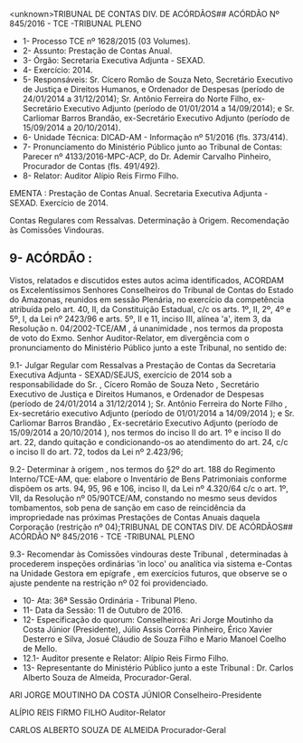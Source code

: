 &lt;unknown&gt;TRIBUNAL DE CONTAS DIV. DE ACÓRDÃOS## ACÓRDÃO Nº 845/2016 - TCE -TRIBUNAL PLENO

- 1- Processo TCE nº 1628/2015 (03 Volumes).
- 2- Assunto: Prestação de Contas Anual.
- 3- Órgão: Secretaria Executiva Adjunta - SEXAD.
- 4- Exercício: 2014.
- 5- Responsáveis: Sr. Cícero Romão de Souza Neto, Secretário Executivo de Justiça e Direitos Humanos, e Ordenador de Despesas (período de 24/01/2014 a 31/12/2014); Sr. Antônio Ferreira do Norte Filho, ex-Secretário Executivo Adjunto (período de 01/01/2014 a 14/09/2014); e Sr. Carliomar Barros Brandão, ex-Secretário Executivo Adjunto (período de 15/09/2014 a 20/10/2014).
- 6- Unidade Técnica: DICAD-AM - Informação nº 51/2016 (fls. 373/414).
- 7-  Pronunciamento  do Ministério Público  junto  ao Tribunal  de Contas: Parecer  nº 4133/2016-MPC-ACP,  do  Dr.  Ademir  Carvalho  Pinheiro,  Procurador  de  Contas  (fls. 491/492).
- 8- Relator: Auditor Alípio Reis Firmo Filho.

EMENTA :  Prestação  de  Contas  Anual.  Secretaria Executiva Adjunta - SEXAD. Exercício de 2014.

Contas Regulares com Ressalvas. Determinação à Origem. Recomendação às Comissões Vindouras.

## 9- ACÓRDÃO :

Vistos, relatados e discutidos estes autos acima identificados, ACORDAM os Excelentíssimos Senhores Conselheiros do Tribunal de Contas do Estado do  Amazonas, reunidos em sessão Plenária, no exercício da competência atribuída pelo art.  40,  II, da Constituição Estadual, c/c os arts. 1º, II, 2º, 4º e 5º, I, da Lei nº 2423/96 e arts. 5º, II e 11, inciso  III,  alínea  'a',  item  3,  da  Resolução  n.  04/2002-TCE/AM ,  á  unanimidade , nos termos  da  proposta  de  voto  do  Exmo.  Senhor  Auditor-Relator, em  divergência com  o pronunciamento do Ministério Público junto a este Tribunal, no sentido de:

9.1-  Julgar Regular  com  Ressalvas a  Prestação  de Contas  da  Secretaria Executiva  Adjunta  -  SEXAD/SEJUS,  exercício  de  2014   sob  a  responsabilidade  do  Sr. , Cícero Romão de Souza Neto ,  Secretário Executivo de Justiça e Direitos Humanos, e Ordenador de Despesas (período de 24/01/2014 a 31/12/2014 ); Sr. Antônio Ferreira do Norte Filho , Ex-secretário executivo Adjunto (período de 01/01/2014 a 14/09/2014 ); e Sr. Carliomar Barros Brandão ,  Ex-secretário Executivo  Adjunto (período de 15/09/2014 a 20/10/2014 ),  nos termos do inciso  II  do art. 1º e  inciso II do art. 22, dando  quitação e condicionando-os ao atendimento do art. 24, c/c o inciso  II  do art. 72, todos da Lei nº 2.423/96;

9.2-  Determinar  à  origem ,  nos  termos  do  §2º  do  art.  188  do  Regimento Interno/TCE-AM,  que:  elabore  o  Inventário  de  Bens  Patrimoniais  conforme  dispõem  os arts. 94, 95, 96 e 106, inciso II, da Lei nº 4.320/64 c/c o art. 1º, VII, da Resolução nº 05/90TCE/AM, constando no mesmo seus devidos tombamentos, sob pena de sanção em caso de  reincidência  da  impropriedade  nas  próximas  Prestações  de  Contas  Anuais  daquela Corporação (restrição nº 04);TRIBUNAL DE CONTAS DIV. DE ACÓRDÃOS## ACÓRDÃO Nº 845/2016 - TCE -TRIBUNAL PLENO

9.3- Recomendar às Comissões vindouras deste Tribunal , determinadas à procederem inspeções ordinárias 'in loco' ou analítica via sistema e-Contas na Unidade Gestora  em  epígrafe , em  exercícios  futuros,  que  observe  se  o  ajuste  pendente  na restrição nº 02 foi providenciado.

- 10- Ata: 36ª Sessão Ordinária - Tribunal Pleno.
- 11- Data da Sessão: 11 de Outubro de 2016.
- 12-  Especificação  do  quorum: Conselheiros:  Ari  Jorge  Moutinho  da  Costa  Júnior (Presidente), Júlio Assis Corrêa Pinheiro, Érico Xavier Desterro e Silva, Josué Cláudio de Souza Filho e Mario Manoel Coelho de Mello.
- 12.1- Auditor presente e Relator: Alípio Reis Firmo Filho.
- 13-  Representante  do  Ministério  Público  junto  a  este  Tribunal :  Dr.  Carlos  Alberto Souza de Almeida, Procurador-Geral.

ARI JORGE MOUTINHO DA COSTA JÚNIOR Conselheiro-Presidente

ALÍPIO REIS FIRMO FILHO Auditor-Relator

CARLOS ALBERTO SOUZA DE ALMEIDA Procurador-Geral